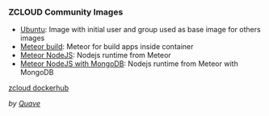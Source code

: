 ### ZCLOUD Community Images

- [Ubuntu](ubuntu-base/README.md): Image with initial user and group used as base image for others images
- [Meteor build](meteor-tools/meteor-build/README.md): Meteor for build apps inside container
- [Meteor NodeJS](meteor-tools/meteor-node-runtime/README.md): Nodejs runtime from Meteor
- [Meteor NodeJS with MongoDB](meteor-tools/meteor-node-mongodb-runtime/README.md): Nodejs runtime from Meteor with MongoDB

[zcloud dockerhub](https://hub.docker.com/u/zcloudws)


_by [Quave](https://www.quave.com.br)_


